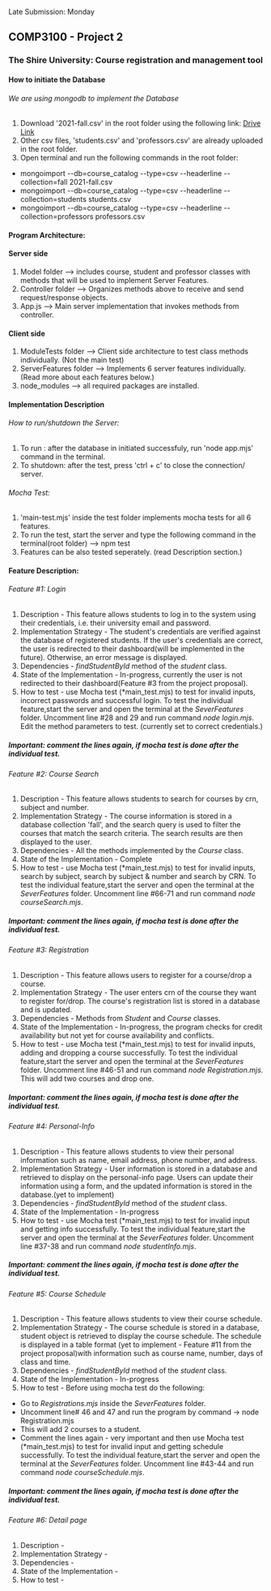 Late Submission: Monday 
## COMP3100 - Project 2
### The Shire University: Course registration and management tool

#### How to initiate the Database
###### We are using mongodb to implement the Database
1. Download '2021-fall.csv' in the root folder using the following link: [Drive Link](https://drive.google.com/file/d/131Equ05JJ30mu-5HY0k5FleI5NteF0x5/view?usp=sharing) 
2. Other csv files, 'students.csv' and 'professors.csv' are already uploaded in the root folder.
3. Open terminal and run the following commands in the root folder:
- mongoimport --db=course_catalog --type=csv --headerline --collection=fall 2021-fall.csv
- mongoimport --db=course_catalog --type=csv --headerline --collection=students students.csv
- mongoimport --db=course_catalog --type=csv --headerline --collection=professors professors.csv

#### Program Architecture:

#### Server side
1. Model folder --> includes course, student and professor classes with methods that will be used to implement Server Features.
2. Controller folder --> Organizes methods above to receive and send request/response objects.
2. App.js --> Main server implementation that invokes methods from controller.

#### Client side
1. ModuleTests folder --> Client side architecture to test class methods individually.
(Not the main test)
2. ServerFeatures folder --> Implements 6 server features individually.
(Read more about each features below.)
3. node_modules --> all required packages are installed.

#### Implementation Description 

###### How to run/shutdown the Server:
1. To run : after the database in initiated successfuly, run 'node app.mjs' command in the terminal.
2. To shutdown: after the test, press 'ctrl + c' to close the connection/ server.

###### Mocha Test:
1. 'main-test.mjs' inside the test folder implements mocha tests for all 6 features.
2. To run the test, start the server and type the following command in the terminal(root folder) --> npm test
3. Features can be also tested seperately. (read Description section.)


#### Feature Description:

###### Feature #1: Login
1. Description - This feature allows students to log in to the system using their credentials, i.e. their university email and password.
2. Implementation Strategy - The student's credentials are verified against the database of registered students. If the user's credentials are correct, the user is redirected to their dashboard(will be implemented in the future). Otherwise, an error message is displayed.
3. Dependencies - *findStudentById* method of the *student* class.
4. State of the Implementation - In-progress, currently the user is not redirected to their dashboard(Feature #3 from the project proposal).
5. How to test - use Mocha test (*main_test.mjs) to test for invalid inputs, incorrect passwords and successful login. To test the individual feature,start the server and open the terminal at the *SeverFeatures* folder. Uncomment line #28 and 29 and run command *node login.mjs*. Edit the method parameters to test. (currently set to correct credentials.) 
##### Important: comment the lines again, if mocha test is done after the individual test.


###### Feature #2: Course Search
1. Description - This feature allows students to search for courses by crn, subject and number.
2. Implementation Strategy - The course information is stored in a database collection 'fall', and the search query is used to filter the courses that match the search criteria. The search results are then displayed to the user.
3. Dependencies - All the methods implemented by the *Course* class.
4. State of the Implementation - Complete 
5. How to test - use Mocha test (*main_test.mjs) to test for invalid inputs, search by subject, search by subject & number and search by CRN. To test the individual feature,start the server and open the terminal at the *SeverFeatures* folder. Uncomment line #66-71 and run command *node courseSearch.mjs*. 
##### Important: comment the lines again, if mocha test is done after the individual test.


###### Feature #3: Registration
1. Description - This feature allows users to register for a course/drop a course.
2. Implementation Strategy -  The user enters crn of the course they want to register for/drop. The course's registration list is stored in a database and is updated. 
3. Dependencies - Methods from *Student* and *Course* classes. 
4. State of the Implementation - In-progress, the program checks for credit availability but not yet for course availability and conflicts.
5. How to test - use Mocha test (*main_test.mjs) to test for invalid inputs, adding and dropping a course successfully. To test the individual feature,start the server and open the terminal at the *SeverFeatures* folder. Uncomment line #46-51 and run command *node Registration.mjs*. This will add two courses and drop one.
##### Important: comment the lines again, if mocha test is done after the individual test.


###### Feature #4: Personal-Info 
1. Description - This feature allows students to view their personal information such as name, email address, phone number, and address.
2. Implementation Strategy - User information is stored in a database and retrieved to display on the personal-info page. Users can update their information using a form, and the updated information is stored in the database.(yet to implement)
3. Dependencies - *findStudentById* method of the *student* class.
4. State of the Implementation - In-progress
5. How to test - use Mocha test (*main_test.mjs) to test for invalid input and getting info successfully. To test the individual feature,start the server and open the terminal at the *SeverFeatures* folder. Uncomment line #37-38 and run command *node studentInfo.mjs*. 
##### Important: comment the lines again, if mocha test is done after the individual test.

###### Feature #5: Course Schedule
1. Description - This feature allows students to view their course schedule.
2. Implementation Strategy - The course schedule is stored in a database, student object is retrieved to display the course schedule. The schedule is displayed in a table format (yet to implement - Feature #11 from the project proposal)with information such as course name, number, days of class and time.
3. Dependencies - *findStudentById* method of the *student* class.
4. State of the Implementation - In-progress
5. How to test - Before using mocha test do the following:
  - Go to *Registrations.mjs* inside the *SeverFeatures* folder.
  - Uncomment line# 46 and 47 and run the program by command -> node Registration.mjs
  - This will add 2 courses to a student.
  - Comment the lines again - very important
and then use Mocha test (*main_test.mjs) to test for invalid input and getting schedule successfully. To test the individual feature,start the server and open the terminal at the *SeverFeatures* folder. Uncomment line #43-44 and run command *node courseSchedule.mjs*. 
##### Important: comment the lines again, if mocha test is done after the individual test.

###### Feature #6: Detail page
1. Description - 
2. Implementation Strategy - 
3. Dependencies - 
4. State of the Implementation - 
5. How to test - 

